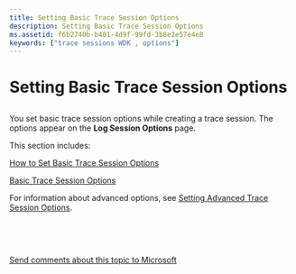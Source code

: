 ```yaml
---
title: Setting Basic Trace Session Options
description: Setting Basic Trace Session Options
ms.assetid: f6b2740b-b401-4d9f-99fd-3b8e2e57e4e8
keywords: ["trace sessions WDK , options"]
---
```


# Setting Basic Trace Session Options


## <span id="ddk_setting_basic_trace_session_options_tools"></span><span id="DDK_SETTING_BASIC_TRACE_SESSION_OPTIONS_TOOLS"></span>


You set basic trace session options while creating a trace session. The options appear on the **Log Session Options** page.

This section includes:

[How to Set Basic Trace Session Options](how-to-set-basic-trace-session-options.md)

[Basic Trace Session Options](basic-trace-session-options.md)

For information about advanced options, see [Setting Advanced Trace Session Options](setting-advanced-trace-session-options.md).

 

 

[Send comments about this topic to Microsoft](mailto:wsddocfb@microsoft.com?subject=Documentation%20feedback%20[devtest\devtest]:%20Setting%20Basic%20Trace%20Session%20Options%20%20RELEASE:%20%2811/17/2016%29&body=%0A%0APRIVACY%20STATEMENT%0A%0AWe%20use%20your%20feedback%20to%20improve%20the%20documentation.%20We%20don't%20use%20your%20email%20address%20for%20any%20other%20purpose,%20and%20we'll%20remove%20your%20email%20address%20from%20our%20system%20after%20the%20issue%20that%20you're%20reporting%20is%20fixed.%20While%20we're%20working%20to%20fix%20this%20issue,%20we%20might%20send%20you%20an%20email%20message%20to%20ask%20for%20more%20info.%20Later,%20we%20might%20also%20send%20you%20an%20email%20message%20to%20let%20you%20know%20that%20we've%20addressed%20your%20feedback.%0A%0AFor%20more%20info%20about%20Microsoft's%20privacy%20policy,%20see%20http://privacy.microsoft.com/default.aspx. "Send comments about this topic to Microsoft")




